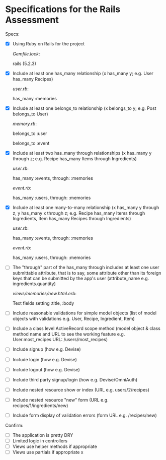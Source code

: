 # Specifications for the Rails Assessment

Specs:

- [x] Using Ruby on Rails for the project

  _Gemfile.lock_:

  rails (5.2.3)

- [x] Include at least one has_many relationship (x has_many y; e.g. User has_many Recipes)

  _user.rb_:

  has_many :memories

- [x] Include at least one belongs_to relationship (x belongs_to y; e.g. Post belongs_to User)

  _memory.rb_:

  belongs_to :user

  belongs_to :event

- [x] Include at least two has_many through relationships (x has_many y through z; e.g. Recipe has_many Items through Ingredients)

  _user.rb_:

  has_many :events, through: :memories

  _event.rb_:

  has_many :users, through: :memories

- [x] Include at least one many-to-many relationship (x has_many y through z, y has_many x through z; e.g. Recipe has_many Items through Ingredients, Item has_many Recipes through Ingredients)

  _user.rb_:

    has_many :events, through: :memories

  _event.rb_:

  has_many :users, through: :memories

- [ ] The "through" part of the has_many through includes at least one user submittable attribute, that is to say, some attribute other than its foreign keys that can be submitted by the app's user (attribute_name e.g. ingredients.quantity)

  _views/memories/new.html.erb_:

  Text fields setting :title, :body

- [ ] Include reasonable validations for simple model objects (list of model objects with validations e.g. User, Recipe, Ingredient, Item)
- [ ] Include a class level ActiveRecord scope method (model object & class method name and URL to see the working feature e.g. User.most_recipes URL: /users/most_recipes)
- [ ] Include signup (how e.g. Devise)
- [ ] Include login (how e.g. Devise)
- [ ] Include logout (how e.g. Devise)
- [ ] Include third party signup/login (how e.g. Devise/OmniAuth)
- [ ] Include nested resource show or index (URL e.g. users/2/recipes)
- [ ] Include nested resource "new" form (URL e.g. recipes/1/ingredients/new)
- [ ] Include form display of validation errors (form URL e.g. /recipes/new)

Confirm:

- [ ] The application is pretty DRY
- [ ] Limited logic in controllers
- [ ] Views use helper methods if appropriate
- [ ] Views use partials if appropriate x
